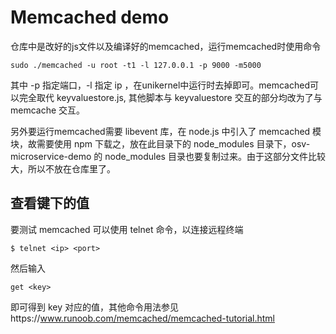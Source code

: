 # Memcached demo

仓库中是改好的js文件以及编译好的memcached，运行memcached时使用命令

```
sudo ./memcached -u root -t1 -l 127.0.0.1 -p 9000 -m5000
```

其中 -p 指定端口，-l 指定 ip ，在unikernel中运行时去掉即可。memcached可以完全取代 keyvaluestore.js, 其他脚本与 keyvaluestore 交互的部分均改为了与 memcache 交互。

另外要运行memcached需要 libevent 库，在 node.js 中引入了 memcached 模块，故需要使用 npm 下载之，放在此目录下的 node_modules 目录下，osv-microservice-demo 的 node_modules 目录也要复制过来。由于这部分文件比较大，所以不放在仓库里了。

## 查看键下的值

要测试 memcached 可以使用 telnet 命令，以连接远程终端

```
$ telnet <ip> <port>
```

然后输入

```
get <key>
```

即可得到 key 对应的值，其他命令用法参见https://www.runoob.com/memcached/memcached-tutorial.html

